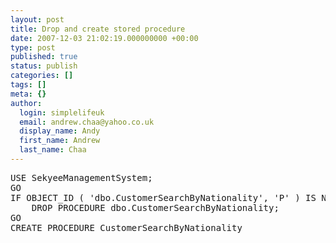 ```yaml
---
layout: post
title: Drop and create stored procedure
date: 2007-12-03 21:02:19.000000000 +00:00
type: post
published: true
status: publish
categories: []
tags: []
meta: {}
author:
  login: simplelifeuk
  email: andrew.chaa@yahoo.co.uk
  display_name: Andy
  first_name: Andrew
  last_name: Chaa
---
```

<pre>
USE SekyeeManagementSystem;
GO
IF OBJECT_ID ( 'dbo.CustomerSearchByNationality', 'P' ) IS NOT NULL 
    DROP PROCEDURE dbo.CustomerSearchByNationality;
GO
CREATE PROCEDURE CustomerSearchByNationality
</pre>
